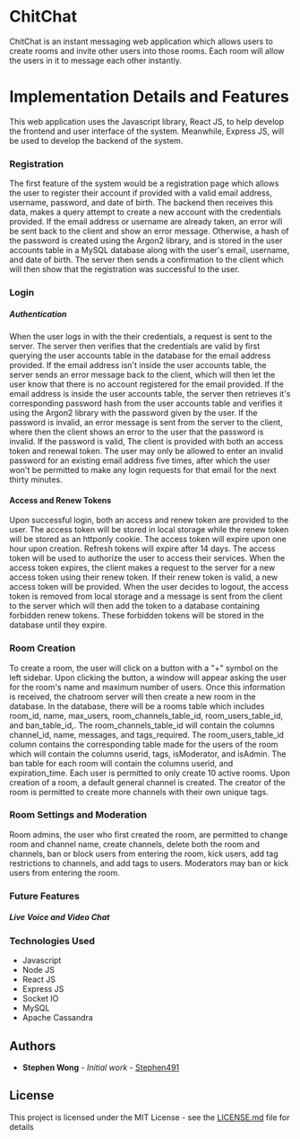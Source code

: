 # ChitChat

ChitChat is an instant messaging web application which allows users to create rooms
and invite other users into those rooms. Each room will allow the users in it to 
message each other instantly.

# Implementation Details and Features

This web application uses the Javascript library, React JS, to help develop the frontend
and user interface of the system. Meanwhile, Express JS, will be used to develop the backend
of the system. 

### Registration

The first feature of the system would be a registration page which allows the user
to register their account if provided with a valid email address, username, password, and date of birth. The
backend then receives this data, makes a query attempt to create a new account with the credentials 
provided. If the email address or username are already taken, an error will be sent back to the client
and show an error message. Otherwise, a hash of the password is created using the Argon2 library, and is stored
in the user accounts table in a MySQL database along with the user's email, username, and date of birth.
The server then sends a confirmation to the client which will then show that the registration was successful to the user.

### Login

##### Authentication

When the user logs in with the their credentials, a request is sent to 
the server. The server then verifies that the credentials are valid by first querying the user accounts table in the database for the 
email address provided. If the email address isn't inside the user accounts table, 
the server sends an error message back to the client, which will then let the user know that there is no account
registered for the email provided. If the email address is inside the user accounts table, the server then
retrieves it's corresponding password hash from the user accounts table and verifies it using the Argon2 library
with the password given by the user. If the password is invalid, an error message is sent from the server to the client,
where then the client shows an error to the user that the password is invalid. If the password is valid, 
The client is provided with both an access token and renewal token. The user may only be allowed to enter an 
invalid password for an existing email address five times, after which the user won't be permitted to make any login requests
for that email for the next thirty minutes. 


#### Access and Renew Tokens

Upon successful login, both an access and renew token are provided to the user. The access 
token will be stored in local storage while the renew token will be stored as an httponly cookie. The
access token will expire upon one hour upon creation. Refresh tokens will expire after 14 days. The access token
will be used to authorize the user to access their services. When the access token expires, the client makes a
request to the server for a new access token using their renew token. If their renew token is valid, a new
access token will be provided. When the user decides to logout, the access token is removed from local storage and
a message is sent from the client to the server which will then add the token to a database containing forbidden
renew tokens. These forbidden tokens will be stored in the database until they expire. 


### Room Creation

To create a room, the user will click on a button with a "+" symbol on the left sidebar. Upon clicking the button,
a window will appear asking the user for the room's name and maximum number of users. Once this information is received,
the chatroom server will then create a new room in the database. In the database, there will be a rooms table which includes 
room_id, name, max_users, room_channels_table_id, room_users_table_id, and ban_table_id,. The room_channels_table_id will contain the columns channel_id,
name, messages, and tags_required. The room_users_table_id column contains the corresponding table made for the users of the room which
will contain the columns userid, tags, isModerator, and isAdmin. The ban table for each room will contain the columns userid,
and expiration_time. Each user is permitted to only create 10 active rooms. Upon creation of a room,
a default general channel is created. The creator of the room is permitted to create more channels with their own unique tags.   

### Room Settings and Moderation 

Room admins, the user who first created the room, are permitted to change room and channel name, create channels, delete both the room and channels,
ban or block users from entering the room, kick users, add tag restrictions to channels, and add tags to users. Moderators may ban or kick users from
entering the room. 

### Future Features

##### Live Voice and Video Chat


### Technologies Used
- Javascript
- Node JS
- React JS
- Express JS
- Socket IO
- MySQL
- Apache Cassandra 


## Authors

* **Stephen Wong** - *Initial work* - [Stephen491](https://github.com/Stephen491)

## License

This project is licensed under the MIT License - see the [LICENSE.md](LICENSE.md) file for details
